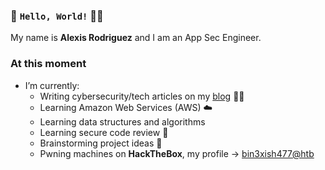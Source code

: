 ### 👋 `Hello, World!` 👋🏻

My name is  **Alexis Rodriguez**  and I am an App Sec Engineer.

### At this moment
- I’m currently:
  - Writing cybersecurity/tech articles on my [blog](https://blog.bin3xish477.com) ✍🏻
  - Learning Amazon Web Services (AWS) ☁️
  - Learning data structures and algorithms
  - Learning secure code review 👀
  - Brainstorming project ideas 🧠
  - Pwning machines on **HackTheBox**, my profile -> [bin3xish477@htb](https://app.hackthebox.com/profile/264210)
